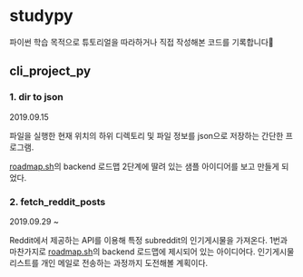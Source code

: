 # studypy



파이썬 학습 목적으로 튜토리얼을 따라하거나 직접 작성해본 코드를 기록합니다:pizza:


## cli_project_py

### 1. dir to json  

2019.09.15 

파일을 실행한 현재 위치의 하위 디렉토리 및 파일 정보를 json으로 저장하는 간단한 프로그램. 

[roadmap.sh](https://roadmap.sh)의 backend 로드맵 2단계에 딸려 있는 샘플 아이디어를 보고 만들게 되었다.

### 2. fetch_reddit_posts

2019.09.29 ~

Reddit에서 제공하는 API를 이용해 특정 subreddit의 인기게시물을 가져온다.
1번과 마찬가지로 [roadmap.sh](https://roadmap.sh)의 backend 로드맵에 제시되어 있는 아이디어다. 인기게시물 리스트를 개인 메일로 전송하는 과정까지 도전해볼 계획이다.




